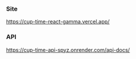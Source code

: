 
### Site
https://cup-time-react-gamma.vercel.app/

### API 
https://cup-time-api-spyz.onrender.com/api-docs/